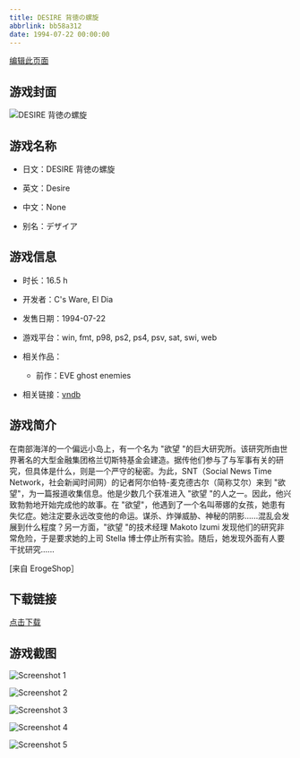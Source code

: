 ```yaml
---
title: DESIRE 背徳の螺旋
abbrlink: bb58a312
date: 1994-07-22 00:00:00
---
```

[编辑此页面](https://github.com/ACG-3/ADV3-source/blob/main/source/_posts/games/EVE%20The%20Lost%20One.md)

## 游戏封面

![DESIRE 背徳の螺旋](https%3A//pan.timero.xyz/onedrive/img_lib_001/EVE%20The%20Lost%20One_cover.avif)


## 游戏名称

- 日文：DESIRE 背徳の螺旋
- 英文：Desire
- 中文：None

- 别名：デザイア


## 游戏信息

- 时长：16.5 h
- 开发者：C's Ware, El Dia
- 发售日期：1994-07-22
- 游戏平台：win, fmt, p98, ps2, ps4, psv, sat, swi, web
- 相关作品：
   - 前作：EVE ghost enemies

- 相关链接：[vndb](https://vndb.org/v151)


## 游戏简介

在南部海洋的一个偏远小岛上，有一个名为 "欲望 "的巨大研究所。该研究所由世界著名的大型金融集团格兰切斯特基金会建造。据传他们参与了与军事有关的研究，但具体是什么，则是一个严守的秘密。为此，SNT（Social News Time Network，社会新闻时间网）的记者阿尔伯特-麦克德古尔（简称艾尔）来到 "欲望"，为一篇报道收集信息。他是少数几个获准进入 "欲望 "的人之一。因此，他兴致勃勃地开始完成他的故事。在 "欲望"，他遇到了一个名叫蒂娜的女孩，她患有失忆症。她注定要永远改变他的命运。谋杀、炸弹威胁、神秘的阴影......混乱会发展到什么程度？另一方面，"欲望 "的技术经理 Makoto Izumi 发现他们的研究非常危险，于是要求她的上司 Stella 博士停止所有实验。随后，她发现外面有人要干扰研究......

[来自 ErogeShop］


## 下载链接

[点击下载](https://pan.timero.xyz/onedrive/adv_lib_001/EVE%20The%20Lost%20One)


## 游戏截图


![Screenshot 1](https%3A//pan.timero.xyz/onedrive/img_lib_001/EVE%20The%20Lost%20One_Screenshot_1.avif)

![Screenshot 2](https%3A//pan.timero.xyz/onedrive/img_lib_001/EVE%20The%20Lost%20One_Screenshot_2.avif)

![Screenshot 3](https%3A//pan.timero.xyz/onedrive/img_lib_001/EVE%20The%20Lost%20One_Screenshot_3.avif)

![Screenshot 4](https%3A//pan.timero.xyz/onedrive/img_lib_001/EVE%20The%20Lost%20One_Screenshot_4.avif)

![Screenshot 5](https%3A//pan.timero.xyz/onedrive/img_lib_001/EVE%20The%20Lost%20One_Screenshot_5.avif)

